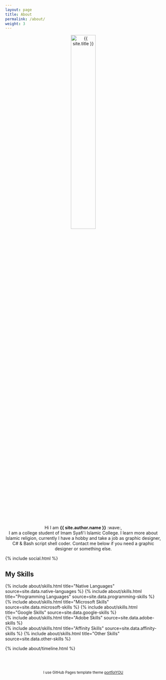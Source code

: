 ```yaml
---
layout: page
title: About
permalink: /about/
weight: 3
---
```


<p align="center">
<img src="{{ site.author.image }}" alt="{{ site.title }}" width="40%" height="40%" style="display:flex;">
<br>
Hi I am <b>{{ site.author.name }}</b> :wave:,<br>
I am a college student of Imam Syafi'i Islamic College. I learn more about Islamic religion, currently I have a hobby and take a job as graphic designer, C# & Bash script shell coder. Contact me below if you need a graphic designer or something else.
</p>

<p class="mt-auto py-3 text-center">
  {% include social.html %}
</p>

## **My Skills**

<div class="row">
{% include about/skills.html title="Native Languages" source=site.data.native-languages %}
{% include about/skills.html title="Programming Languages" source=site.data.programming-skills %}
</div>
<div class="row">
{% include about/skills.html title="Microsoft Skills" source=site.data.microsoft-skills %}
{% include about/skills.html title="Google Skills" source=site.data.google-skills %}
</div>
<div class="row">
{% include about/skills.html title="Adobe Skills" source=site.data.adobe-skills %}
</div>
<div class="row">
{% include about/skills.html title="Affinity Skills" source=site.data.affinity-skills %}
{% include about/skills.html title="Other Skills" source=site.data.other-skills %}
</div>

{% include about/timeline.html %}

<br>
<br>
<p align="center">
<small class="text-muted mb-2">
  <h7 align="center">I use GitHub Pages template theme <a href="https://github.com/YoussefRaafatNasry/portfolYOU">portfolYOU
</small>
</p>
